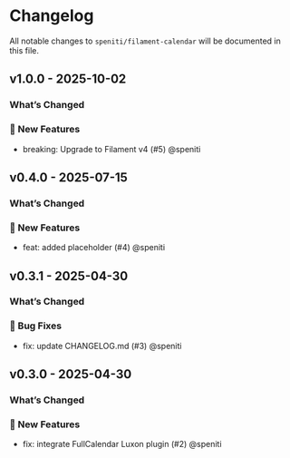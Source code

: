 # Changelog

All notable changes to `speniti/filament-calendar` will be documented in this file.

## v1.0.0 - 2025-10-02

### What’s Changed

### 🚀 New Features

* breaking: Upgrade to Filament v4 (#5) @speniti

## v0.4.0 - 2025-07-15

### What’s Changed

### 🚀 New Features

* feat: added placeholder (#4) @speniti

## v0.3.1 - 2025-04-30

### What’s Changed

### 🐞 Bug Fixes

* fix: update CHANGELOG.md (#3) @speniti

## v0.3.0 - 2025-04-30

### What’s Changed

### 🚀 New Features

* fix: integrate FullCalendar Luxon plugin (#2) @speniti
